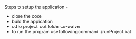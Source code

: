 Steps to setup the application - 

- clone the code
- build the application
- cd to project root folder cs-waiver
- to run the program use following command ./runProject.bat
